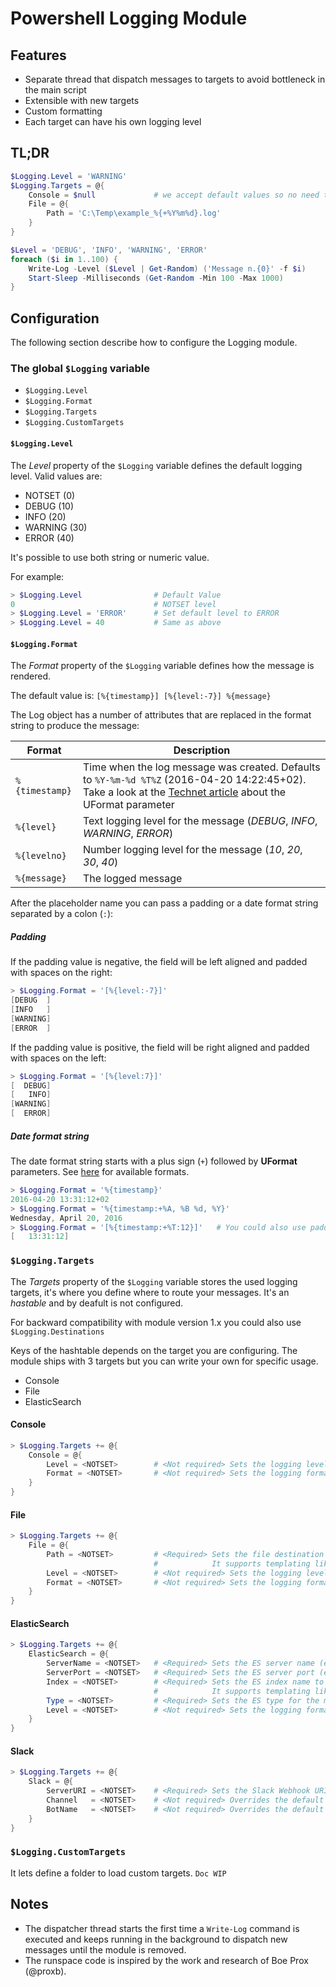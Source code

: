 # Powershell Logging Module

## Features

* Separate thread that dispatch messages to targets to avoid bottleneck in the main script
* Extensible with new targets
* Custom formatting
* Each target can have his own logging level

## TL;DR

```powershell
$Logging.Level = 'WARNING'
$Logging.Targets = @{
    Console = $null             # we accept default values so no need to pass an hashtable
    File = @{
        Path = 'C:\Temp\example_%{+%Y%m%d}.log'
    }
}

$Level = 'DEBUG', 'INFO', 'WARNING', 'ERROR'
foreach ($i in 1..100) {
    Write-Log -Level ($Level | Get-Random) ('Message n.{0}' -f $i)
    Start-Sleep -Milliseconds (Get-Random -Min 100 -Max 1000) 
}
```

## Configuration

The following section describe how to configure the Logging module.

### The global `$Logging` variable

* `$Logging.Level`
* `$Logging.Format`
* `$Logging.Targets`
* `$Logging.CustomTargets`
    
#### `$Logging.Level`

The *Level* property of the `$Logging` variable defines the default logging level.
Valid values are:
* NOTSET    (0)
* DEBUG     (10)
* INFO      (20)
* WARNING   (30)
* ERROR     (40)

It's possible to use both string or numeric value.

For example:

```powershell
> $Logging.Level                # Default Value
0                               # NOTSET level
> $Logging.Level = 'ERROR'      # Set default level to ERROR
> $Logging.Level = 40           # Same as above
```

#### `$Logging.Format`

The *Format* property of the `$Logging` variable defines how the message is rendered.

The default value is: `[%{timestamp}] [%{level:-7}] %{message}`

The Log object has a number of attributes that are replaced in the format string to produce the message:

| Format         | Description |
| -------------- | ----------- |
| `%{timestamp}` | Time when the log message was created. Defaults to `%Y-%m-%d %T%Z` (2016-04-20 14:22:45+02). Take a look at the [Technet article](https://technet.microsoft.com/en-us/library/hh849887.aspx#sectionSection7) about the UFormat parameter |
| `%{level}`     | Text logging level for the message (*DEBUG*, *INFO*, *WARNING*, *ERROR*)
| `%{levelno}`   | Number logging level for the message (*10*, *20*, *30*, *40*)
| `%{message}`   | The logged message

After the placeholder name you can pass a padding or a date format string separated by a colon (`:`):

##### Padding 

If the padding value is negative, the field will be left aligned and padded with spaces on the right:

```powershell
> $Logging.Format = '[%{level:-7}]'
[DEBUG  ]
[INFO   ]
[WARNING]
[ERROR  ]
```

If the padding value is positive, the field will be right aligned and padded with spaces on the left:

```powershell
> $Logging.Format = '[%{level:7}]'
[  DEBUG]
[   INFO]
[WARNING]
[  ERROR]
```

##### Date format string

The date format string starts with a plus sign (`+`) followed by **UFormat** parameters. See [here](https://technet.microsoft.com/en-us/library/hh849887.aspx#sectionSection7) for available formats.

```powershell
> $Logging.Format = '%{timestamp}'
2016-04-20 13:31:12+02
> $Logging.Format = '%{timestamp:+%A, %B %d, %Y}'
Wednesday, April 20, 2016
> $Logging.Format = '[%{timestamp:+%T:12}]'   # You could also use padding and date format string at the same time
[   13:31:12]
```

### `$Logging.Targets`

The *Targets* property of the `$Logging` variable stores the used logging targets, it's where you define where to route your messages.
It's an *hastable* and by deafult is not configured.

For backward compatibility with module version 1.x you could also use `$Logging.Destinations`

Keys of the hashtable depends on the target you are configuring. The module ships with 3 targets but you can write your own for specific usage.

* Console
* File
* ElasticSearch

#### Console

```powershell
> $Logging.Targets += @{
    Console = @{
        Level = <NOTSET>        # <Not required> Sets the logging level for this target
        Format = <NOTSET>       # <Not required> Sets the logging format for this target
    }
}
```

#### File

```powershell
> $Logging.Targets += @{
    File = @{
        Path = <NOTSET>         # <Required> Sets the file destination (eg. 'C:\Temp\%{+%Y%m%d}.log') 
                                #            It supports templating like $Logging.Format 
        Level = <NOTSET>        # <Not required> Sets the logging level for this target
        Format = <NOTSET>       # <Not required> Sets the logging format for this target
    }
}
```

#### ElasticSearch

```powershell
> $Logging.Targets += @{
    ElasticSearch = @{
        ServerName = <NOTSET>   # <Required> Sets the ES server name (eg. 'localhost')
        ServerPort = <NOTSET>   # <Required> Sets the ES server port (eg. 9200)
        Index = <NOTSET>        # <Required> Sets the ES index name to log to (eg. 'logs-%{+%Y.%m.%d}')
                                #            It supports templating like $Logging.Format         
        Type = <NOTSET>         # <Required> Sets the ES type for the message (eg. 'log')
        Level = <NOTSET>        # <Not required> Sets the logging format for this target
    }
}
```

#### Slack

```powershell
> $Logging.Targets += @{
    Slack = @{
        ServerURI = <NOTSET>    # <Required> Sets the Slack Webhook URI (eg. 'https://hooks.slack.com/services/xxxx/xxxx/xxxxxxxxxx')
        Channel   = <NOTSET>    # <Not required> Overrides the default channel of the Webhook (eg. '@username' or '#other-channel')
        BotName   = <NOTSET>    # <Not required> Overrides the default name of the bot (eg. 'PoshLogging')
    }
}
```

### `$Logging.CustomTargets`

It lets define a folder to load custom targets. `Doc WIP`

## Notes

* The dispatcher thread starts the first time a `Write-Log` command is executed and keeps running in the background to dispatch new messages until the module is removed.
* The runspace code is inspired by the work and research of Boe Prox (@proxb).